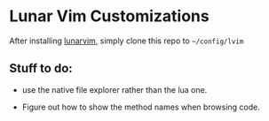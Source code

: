# Lunar Vim Customizations

After installing [lunarvim](https://www.lunarvim.org/), simply clone this repo to
 ``~/config/lvim``

## Stuff to do:

* use the native file explorer rather than the lua one.

* Figure out how to show the method names when browsing code.

